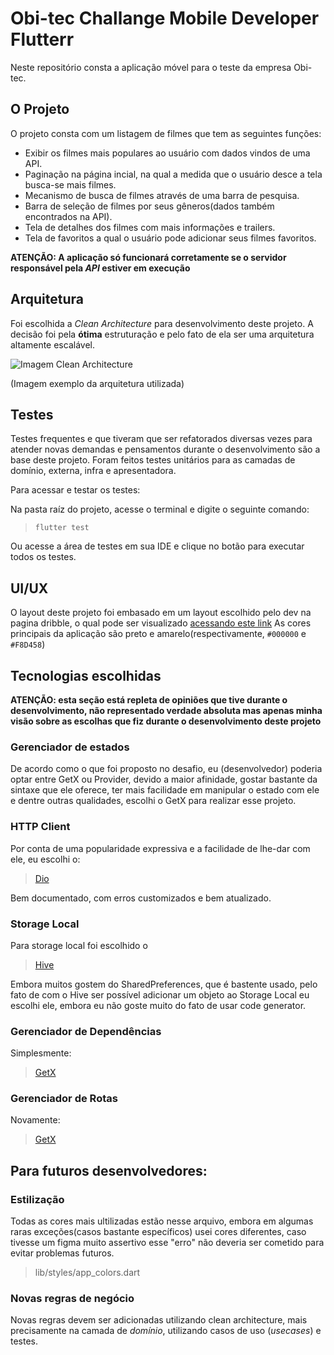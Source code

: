 # Obi-tec Challange Mobile Developer Flutterr

Neste repositório consta a aplicação móvel  para o teste da empresa Obi-tec.


## O Projeto

O projeto consta com um listagem de filmes que tem as seguintes funções:

- Exibir os filmes mais populares ao usuário com dados vindos de uma API.
- Paginação na página incial, na qual a medida que o usuário desce a tela busca-se mais filmes.
- Mecanismo de busca de filmes através de uma barra de pesquisa.
- Barra de seleção de filmes por seus gêneros(dados também encontrados na API).
- Tela de detalhes dos filmes com mais informações e trailers.
- Tela de favoritos a qual o usuário pode adicionar seus filmes favoritos.


**ATENÇÃO: A aplicação só funcionará corretamente se o servidor responsável pela _API_ estiver em execução**

## Arquitetura

Foi escolhida a _Clean Architecture_ para desenvolvimento deste projeto.
A decisão foi pela **ótima** estruturação e pelo fato de ela ser uma arquitetura altamente escalável.

![Imagem Clean Architecture](https://miro.medium.com/max/800/1*0R0r00uF1RyRFxkxo3HVDg.png)

(Imagem exemplo da arquitetura utilizada)

## Testes

Testes frequentes e que tiveram que ser refatorados diversas vezes para atender novas demandas e pensamentos durante o desenvolvimento são a base deste projeto.
Foram feitos testes unitários para as camadas de domínio, externa, infra e apresentadora. 

Para acessar e testar os testes:

Na pasta raíz do projeto, acesse o terminal e digite o seguinte comando:
> ```flutter test```

Ou acesse a área de testes em sua IDE e clique no botão para executar todos os testes.


## UI/UX

O layout deste projeto foi embasado em um layout escolhido pelo dev na pagina dribble, o qual pode ser visualizado [acessando este link](https://dribbble.com/shots/19339947-Mobile-App-for-Movies)
As cores principais da aplicação são preto e amarelo(respectivamente, `#000000` e `#F8D458`)

## Tecnologias escolhidas

**ATENÇÃO: esta seção está repleta de opiniões que tive durante o desenvolvimento, não representado verdade absoluta mas apenas minha visão sobre as escolhas que fiz durante o desenvolvimento deste projeto**

### Gerenciador de estados 

De acordo como o que foi proposto no desafio, eu (desenvolvedor) poderia optar entre GetX ou Provider, devido a maior afinidade, gostar bastante da sintaxe que ele oferece, ter mais facilidade em manipular o estado com ele e dentre outras qualidades, escolhi o GetX para realizar esse projeto.


### HTTP Client

Por conta de uma popularidade expressiva e a facilidade de lhe-dar com ele, eu escolhi o:

> [Dio](https://pub.dev/packages/dio)

Bem documentado, com erros customizados e bem atualizado.


### Storage Local

Para storage local foi escolhido o 

> [Hive](https://pub.dev/packages/hive)

Embora muitos gostem do SharedPreferences, que é bastente usado, pelo fato de com o Hive ser possível adicionar um objeto ao Storage Local eu escolhi ele, embora eu não goste muito do fato de usar code generator.

### Gerenciador de Dependências

Simplesmente:

> [GetX](https://pub.dev/packages/get)

### Gerenciador de Rotas

Novamente:

> [GetX](https://pub.dev/packages/get)

## Para futuros desenvolvedores:

### Estilização

Todas as cores mais ultilizadas estão nesse arquivo, embora em algumas raras exceções(casos bastante específicos) usei cores diferentes, caso tivesse um figma muito assertivo esse "erro" não deveria ser cometido para evitar problemas futuros.

> lib/styles/app_colors.dart


### Novas regras de negócio

Novas regras devem ser adicionadas utilizando clean architecture, mais precisamente na camada de *domínio*, utilizando casos de uso (_usecases_) e testes.


